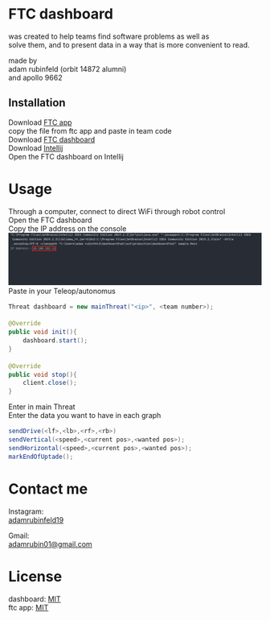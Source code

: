 # FTC dashboard
was created to help teams find software problems as well as  
solve them, and to present data in a way that is more convenient to read.

made by   
adam rubinfeld (orbit 14872 alumni)  
and apollo 9662


## Installation
Download [FTC app](https://github.com/adamrubinfeld/FTC-app)  
copy the file from ftc app and paste in team code  
Download [FTC dashboard](https://github.com/adamrubinfeld/Dashboard)  
Download [Intellij](https://www.jetbrains.com/idea/download/#section=windows)  
Open the FTC dashboard on Intellij 

# Usage
Through a computer, connect to direct WiFi through robot control  
Open the FTC dashboard  
Copy the IP address on the console  
![image1](/images/image1.png)  
Paste in your Teleop/autonomus
```java
Threat dashboard = new mainThreat("<ip>", <team number>);

@Override
public void init(){
    dashboard.start();
}

@Override
public void stop(){
    client.close();
}
```
Enter in main Threat  
Enter the data you want to have in each graph
```java
sendDrive(<lf>,<lb>,<rf>,<rb>)
sendVertical(<speed>,<current pos>,<wanted pos>);
sendHorizontal(<speed>,<current pos>,<wanted pos>);
markEndOfUptade();
```
  

# Contact me
Instagram:  
[adamrubinfeld19](https://instagram.com/adamrubinfeld19?igshid=1d8lyv6hdvi601)

Gmail:  
[adamrubin01@gmail.com](https://mail.google.com/mail/u/0/?tab=rm&ogbl#inbox?compose=GTvVlcSMVxqnqjkDBnBKXKqnjvjxkZFlxTglZDNmGXwhhQsrRQdMvmctGDhgBXLWnncTQgQGKHtdM)


# License
dashboard: [MIT](https://github.com/adamrubinfeld/Dashboard/blob/master/LICENSE)  
ftc app: [MIT](https://github.com/adamrubinfeld/FTC-app/blob/master/LICENSE)
